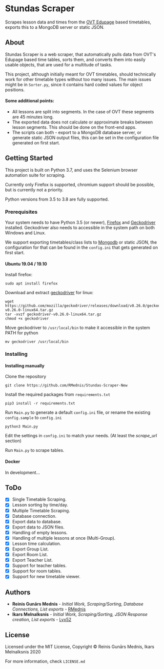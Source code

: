 # Stundas Scraper

Scrapes lesson data and times from the [OVT Edupage](https://ogrestehnikums.edupage.org) based timetables, exports this 
to a MongoDB server or static JSON.

## About
Stundas Scraper is a web scraper, that automatically pulls data from OVT's Edupage based time tables, sorts them, and
converts them into easily usable objects, that are used for a multitude of tasks.  

This project, although initially meant for OVT timetables, should technically work for other timetable types without too
many issues. The main issues might be in `Sorter.py`, since it contains hard coded values for object positions.

#### Some additional points:

- All lessons are split into segments. In the case of OVT these segments are 45 minutes long. 
- The exported data does not calculate or approximate breaks between lesson segments. This should be done on the 
front-end apps.
- The scripts can both - export to a MongoDB database server, or generate static JSON output files, this can be set
in the configuration file generated on first start.


## Getting Started

This project is built on Python 3.7, and uses the Selenium browser automation suite for scraping.

Currently only Firefox is supported, chromium support should be possible, but is currently not a priority.

Python versions from 3.5 to 3.8 are fully supported.

### Prerequisites
Your system needs to have Python 3.5 (or newer), [Firefox](https://www.mozilla.org/en-US/firefox/new/) and [Geckodriver](https://github.com/mozilla/geckodriver/releases) installed. 
Geckodriver also needs to accessible in the system path on both Windows and Linux.

We support exporting timetables/class lists to [Mongodb](https://www.mongodb.com) or static JSON, the configuration for that can
be found in the `config.ini` that gets generated on first start.  
 

#### Ubuntu 19.04 / 19.10
Install firefox: 
```
sudo apt install firefox 
```

Download and extract [geckodriver](https://github.com/mozilla/geckodriver/releases/latest) for linux: 
```
wget https://github.com/mozilla/geckodriver/releases/download/v0.26.0/geckodriver-v0.26.0-linux64.tar.gz 
tar -xvzf geckodriver-v0.26.0-linux64.tar.gz
chmod +x geckodriver
```
Move geckodriver to `/usr/local/bin` to make it accessible in the system PATH for python
```
mv geckodriver /usr/local/bin
```

### Installing


#### Installing manually
Clone the repository
```
git clone https://github.com/RMednis/Stundas-Scraper-New
```
Install the required packages from `requirements.txt`
```
pip3 install -r requirements.txt
```
Run `Main.py` to generate a default `config.ini` file, or rename the existing `config.sample` to `config.ini`  
```
python3 Main.py
```

Edit the settings in `config.ini` to match your needs. (At least the *scrape_url* section)

Run `Main.py` to scrape tables.
#### Docker

In development...

## ToDo
- [x] Single Timetable Scraping.
- [x] Lesson sorting by time/day.
- [x] Multiple Timetable Scraping.
- [x] Database connection.
- [x] Export data to database.
- [X] Export data to JSON files.
- [x] Handling of empty lessons.
- [x] Handling of multiple lessons at once (Multi-Group).
- [x] Lesson time calculation.
- [x] Export Group List.
- [x] Export Room List.
- [x] Export Teacher List.
- [x] Support for teacher tables.
- [x] Support for room tables.
- [x] Support for new timetable viewer.

## Authors

* **Reinis Gunārs Mednis** - *Initial Work, Scraping/Sorting, Database Connections, List exports* - [RMednis](https://github.com/RMednis)
* **Ikars Melnalksnis** - *Initial Work, Scraping/Sorting, JSON Response creation, List exports* - [Lyx52](https://github.com/Lyx52)

## License

Licensed under the MIT License, Copyright © Reinis Gunārs Mednis, Ikars Melnalksnis 2020

For more information, check ``LICENSE.md``


